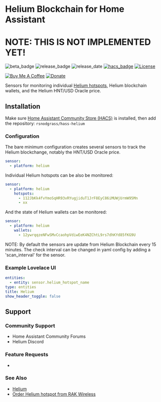 # Helium Blockchain for Home Assistant

# NOTE: THIS IS NOT IMPLEMENTED YET!


![beta_badge](https://img.shields.io/badge/maturity-Beta-yellow.png)
![release_badge](https://img.shields.io/github/release/rsnodgrass/hass-helium.svg)
![release_date](https://img.shields.io/github/release-date/rsnodgrass/hass-helium.svg)
[![hacs_badge](https://img.shields.io/badge/HACS-Default-orange.svg)](https://github.com/custom-components/hacs)
[![License](https://img.shields.io/badge/License-Apache%202.0-blue.svg)](https://opensource.org/licenses/Apache-2.0)

[![Buy Me A Coffee](https://img.shields.io/badge/buy%20me%20a%20coffee-donate-yellow.svg)](https://buymeacoffee.com/DYks67r)
[![Donate](https://img.shields.io/badge/Donate-PayPal-green.svg)](https://www.paypal.com/cgi-bin/webscr?cmd=_donations&business=WREP29UDAMB6G)  

Sensors for monitoring individual [Helium hotspots](https://rakwireless.kckb.st/544e97e6), Helium blockchain wallets, and the Helium HNT/USD Oracle price.

## Installation

Make sure [Home Assistant Community Store (HACS)](https://github.com/custom-components/hacs) is installed, then add the repository: `rsnodgrass/hass-helium`

### Configuration

The bare minimum configuration creates several sensors to track the Helium blockchange, notably the HNT/USD Oracle price.

```yaml
sensor:
  - platform: helium
```

Individual Helium hotspots can be also be monitored:

```yaml
sensor:
  - platform: helium
    hotspots:
      - 112JbKk4fvYmoSqHR93vRYugjiduT1JrF8EyC86iMUWjUrmW95Mn
      - xx
```

And the state of Helium wallets can be monitored:

```yaml
sensor:
  - platform: helium
    wallets:
      - 12ywrqqzeNFwSMvCcaohpVdiwEeK4NZChtL9rs7dhKYd85fKG9U
```

NOTE: By default the sensors are update from Helium Blockchain every 15 minutes. The check interval can be changed in yaml config by adding a 'scan_interval' for the sensor.

### Example Lovelace UI

```yaml
entities:
  - entity: sensor.helium_hotspot_name
type: entities
title: Helium
show_header_toggle: false
```
## Support

### Community Support

* Home Assistant Community Forums
* Helium Discord

### Feature Requests

* 

### See Also

* [Helium](https://helium.com/)
* [Order Helium hotspot from RAK Wireless](https://rakwireless.kckb.st/544e97e6)
